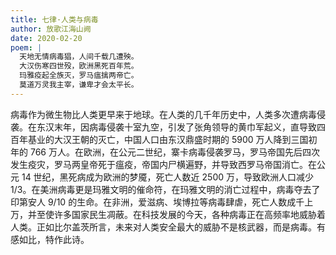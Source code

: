 ```yaml
---
title: 七律·人类与病毒
author: 放歌江海山阙
date: 2020-02-20
poem: |
  天地无情病毒猖，人间千载几遭殃。
  大汉伤寒四世殁，欧洲黑死百年荒。
  玛雅疫起全族灭，罗马瘟擒两帝亡。
  莫道万灵我主宰，谦卑才会太平长。
---
```


病毒作为微生物比人类更早来于地球。在人类的几千年历史中，人类多次遭病毒侵袭。在东汉末年，因病毒侵袭十室九空，引发了张角领导的黄巾军起义，直导致四百年基业的大汉王朝的灭亡，中国人口由东汉鼎盛时期的 5900 万人降到三国初年的 766 万人。在欧洲，在公元二世纪，寨卡病毒侵袭罗马，罗马帝国先后四次发生疫灾，罗马两皇帝死于瘟疫，帝国内尸横遍野，并导致西罗马帝国消亡。在公元 14 世纪，黑死病成为欧洲的梦魇，死亡人数近 2500 万，导致欧洲人口减少 1/3。在美洲病毒更是玛雅文明的催命符，在玛雅文明的消亡过程中，病毒夺去了印第安人 9/10 的生命。在非洲，爱滋病、埃博拉等病毒肆虐，死亡人数成千上万，并至使许多国家民生凋蔽。在科技发展的今天，各种病毒正在高频率地威胁着人类。正如比尔盖茨所言，未来对人类安全最大的威胁不是核武器，而是病毒。有感如比，特作此诗。

